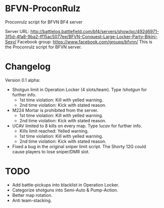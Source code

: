 # BFVN-ProconRulz
Proconrulz script for BFVN BF4 server

Server URL: http://battlelog.battlefield.com/bf4/servers/show/pc/492d6971-3f5d-4fa8-9ba2-ff15ac5077ee/BFVN-Conquest-Large-Locker-Party-Bikini-Sexy/
Facebook group: https://www.facebook.com/groups/bfvnn/
This is the Proconrulz script for BFVN server.

# Changelog

Version 0.1 alpha:
  - Shotgun limit in Operation Locker (4 slots/team). Type *!shotgun* for further info.
    - 1st time violation: Kill with yelled warning.
    - 2nd time violation: Kick with stated reason.
  - M224 Mortar is prohibited from the server.
    - 1st time violation: Kill with yelled warning.
    - 2nd time violation: Kick with stated reason.
  - UCAV limited to 8 kills on every map. Type *!ucav* for further info.
    - Kills limit reached: Yelled warning.
    - 1st time violation: Kill with yelled warning.
    - 2nd time violation: Kick with stated reason.
  - Fixed a bug in the original sniper limit script. The Shorty 12G could cause players to lose sniper/DMR slot.
  
# TODO

- Add battle-pickups into blacklist in Operation Locker.
- Categorize shotguns into Semi-Auto & Pump-Action.
- Better map rotation.
- Anti team-stacking.
